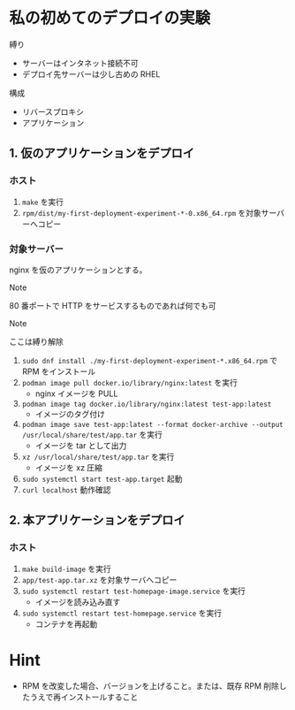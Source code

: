 # 私の初めてのデプロイの実験

縛り

- サーバーはインタネット接続不可
- デプロイ先サーバーは少し古めの RHEL

構成

- リバースプロキシ
- アプリケーション

## 1. 仮のアプリケーションをデプロイ

### ホスト

1. `make` を実行
2. `rpm/dist/my-first-deployment-experiment-*-0.x86_64.rpm` を対象サーバーへコピー

### 対象サーバー

nginx を仮のアプリケーションとする。

> [!NOTE]
> 80 番ポートで HTTP をサービスするものであれば何でも可

> [!NOTE]
> ここは縛り解除

1. `sudo dnf install ./my-first-deployment-experiment-*.x86_64.rpm` で RPM をインストール
2. `podman image pull docker.io/library/nginx:latest` を実行
    - nginx イメージを PULL
3. `podman image tag docker.io/library/nginx:latest test-app:latest`
    - イメージのタグ付け
4. `podman image save test-app:latest --format docker-archive --output /usr/local/share/test/app.tar` を実行
    - イメージを tar として出力
5. `xz /usr/local/share/test/app.tar` を実行
    - イメージを xz 圧縮
6. `sudo systemctl start test-app.target` 起動
7. `curl localhost` 動作確認

## 2. 本アプリケーションをデプロイ

### ホスト

1. `make build-image` を実行
2. `app/test-app.tar.xz` を対象サーバへコピー
3. `sudo systemctl restart test-homepage-image.service` を実行
    - イメージを読み込み直す
3. `sudo systemctl restart test-homepage.service` を実行
    - コンテナを再起動

# Hint

- RPM を改変した場合、バージョンを上げること。または、既存 RPM 削除したうえで再インストールすること
